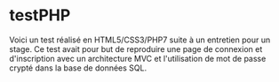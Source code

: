 # testPHP

Voici un test réalisé en HTML5/CSS3/PHP7 suite à un entretien pour un stage. Ce test avait pour but de reproduire une page de connexion et d'inscription avec un architecture MVC
et l'utilisation de mot de passe crypté dans la base de données SQL. 
